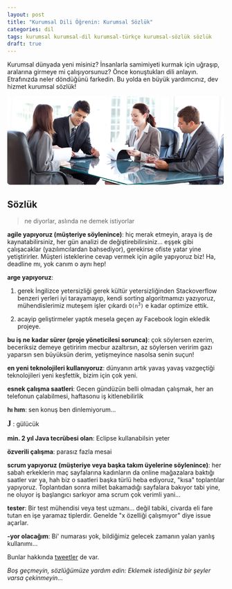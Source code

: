 ```yaml
---
layout: post
title: "Kurumsal Dili Öğrenin: Kurumsal Sözlük"
categories: dil
tags: kurumsal kurumsal-dil kurumsal-türkçe kurumsal-sözlük sözlük
draft: true
---
```


Kurumsal dünyada yeni misiniz? İnsanlarla samimiyeti kurmak için uğraşıp, aralarına girmeye mi çalışıyorsunuz? Önce konuştukları dili anlayın. Etrafınızda neler döndüğünü farkedin. Bu yolda en büyük yardımcınız, dev hizmet kurumsal sözlük!

<img width="500" src="/assets/img/kurumsal_tipler.jpg">

Sözlük
------

> ne diyorlar, aslında ne demek istiyorlar

**agile yapıyoruz (müşteriye söylenince)**: hiç merak etmeyin, araya iş de kaynatabilirsiniz, her gün analizi de değiştirebilirsiniz... eşşek gibi çalışacaklar (yazılımcılardan bahsediyor), gerekirse ofiste yatar yine yetiştirirler. Müşteri isteklerine cevap vermek için agile yapıyoruz biz! Ha, deadline mı, yok canım o aynı hep!

**arge yapıyoruz**:

1. gerek İngilizce yetersizliği gerek kültür yetersizliğinden Stackoverflow benzeri yerleri iyi tarayamayıp, kendi sorting algoritmamızı yazıyoruz, mühendislerimiz muteşem işler çıkardı <code>O(n<sup>3</sup>)</code> e kadar optimize ettik.

2. acayip geliştirmeler yaptık mesela geçen ay Facebook login ekledik projeye.

**bu iş ne kadar sürer (proje yöneticilesi sorunca)**: çok söylersen ezerim, beceriksiz demeye getiririm mecbur azaltırsın, az söylersen veririm gazı yaparsın sen büyüksün derim, yetişmeyince nasolsa senin suçun!

**en yeni teknolojileri kullanıyoruz**: dünyanın artık yavaş yavaş vazgeçtiği teknolojileri yeni keşfettik, bizim için çok yeni.

**esnek çalışma saatleri**: Gecen gündüzün belli olmadan çalışmak, her an telefonun çalabilmesi, haftasonu iş kitlenebilirlik

**hı hım**: sen konuş ben dinlemiyorum...

<p><span style="font:bold 1.3em serif">J</span>
<span>: gülücük</span></p>

**min. 2 yıl Java tecrübesi olan**: Eclipse kullanabilsin yeter

**özverili çalışma**: parasız fazla mesai

**scrum yapıyoruz (müşteriye veya başka takım üyelerine söylenince)**: her sabah erkeklerin maç sayfalarına kadınların da online mağazalara baktığı saatler var ya, hah biz o saatleri başka türlü heba ediyoruz, "kısa" toplantılar yapıyoruz. Toplantıdan sonra millet bakamadığı sayfalara bakıyor tabi yine, ne oluyor iş başlangıcı sarkıyor ama scrum çok verimli yani...

**tester**: Bir test mühendisi veya test uzmanı... değil tabiki, civarda eli fare tutan en işe yaramaz tiplerdir. Genelde "x özelliği çalışmıyor" diye issue açarlar.


**-yor olacağım**: Bi' numarası yok, bildiğimiz gelecek zamanın yalan yanlış kullanımı...


Bunlar hakkında [tweetler](https://twitter.com/search?q=%23KurumsalS%C3%B6zl%C3%BCk&src=hash) de var.

*Boş geçmeyin, sözlüğümüze yardım edin: Eklemek istediğiniz bir şeyler varsa çekinmeyin...*